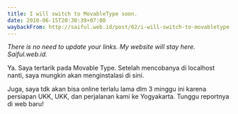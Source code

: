 ```yaml
---
title: I will switch to MovableType soon.
date: 2010-06-15T20:30:39+07:00
waybackFrom: http://saiful.web.id/post/62/i-will-switch-to-movabletype-soon/
---
```

_There is no need to update your links. My website will stay here. Saiful.web.id._

Ya. Saya tertarik pada Movable Type. Setelah mencobanya di localhost nanti, saya mungkin akan menginstalasi di sini.

Juga, saya tdk akan bisa online terlalu lama dlm 3 minggu ini karena persiapan UKK, UKK, dan perjalanan kami ke Yogyakarta. Tunggu reportnya di web baru!
